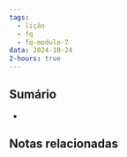 ```yaml
---
tags:
  - lição
  - fq
  - fq-modulo-7
data: 2024-10-24
2-hours: true
---
```


## Sumário
- 
## Notas relacionadas